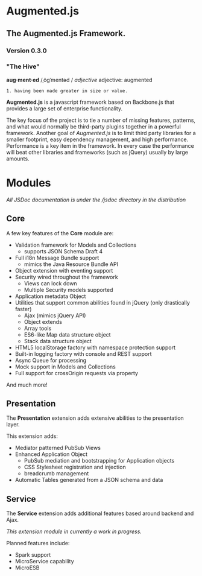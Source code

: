 # Augmented.js
## The Augmented.js Framework.
### Version 0.3.0
### "The Hive"
**aug·ment·ed**
/ˌôɡˈmentəd /
*adjective*
adjective: augmented

    1. having been made greater in size or value.


**Augmented.js** is a javascript framework based on Backbone.js that provides a large set of enterprise functionality.

The key focus of the project is to tie a number of missing features, patterns, and what would normally be third-party plugins together in a powerful framework.  Another goal of *Augmented.js* is to limit third party libraries for a smaller footprint, easy dependency management, and high performance.  Performance is a key item in the framework.  In every case the performance will beat other libraries and frameworks (such as jQuery) usually by large amounts.

# Modules

*All JSDoc documentation is under the /jsdoc directory in the distribution*

## Core

A few key features of the **Core** module are:
* Validation framework for Models and Collections
  - supports JSON Schema Draft 4
* Full i18n Message Bundle support
  - mimics the Java Resource Bundle API
* Object extension with eventing support
* Security wired throughout the framework
  - Views can lock down
  - Multiple Security models supported
* Application metadata Object
* Utilities that support common abilities found in jQuery (only drastically faster)
  - Ajax (mimics jQuery API)
  - Object extends
  - Array tools
  - ES6-like Map data structure object
  - Stack data structure object
* HTML5 localStorage factory with namespace protection support
* Built-in logging factory with console and REST support
* Async Queue for processing
* Mock support in Models and Collections
* Full support for crossOrigin requests via property

And much more!

## Presentation

The **Presentation** extension adds extensive abilities to the presentation layer.

This extension adds:
* Mediator patterned PubSub Views
* Enhanced Application Object
    - PubSub mediation and bootstrapping for Application objects
    - CSS Stylesheet registration and injection
    - breadcrumb management
* Automatic Tables generated from a JSON schema and data

## Service

The **Service** extension adds additional features based around backend and Ajax.

*This extension module in currently a work in progress.*

Planned features include:
* Spark support
* MicroService capability
* MicroESB
